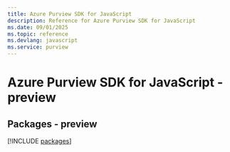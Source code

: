 ```yaml
---
title: Azure Purview SDK for JavaScript
description: Reference for Azure Purview SDK for JavaScript
ms.date: 09/01/2025
ms.topic: reference
ms.devlang: javascript
ms.service: purview
---
```

# Azure Purview SDK for JavaScript - preview
## Packages - preview
[!INCLUDE [packages](purview-index.md)]
